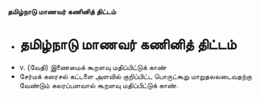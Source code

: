 **தமிழ்நாடு மாணவர் கணினித் திட்டம்**
- # தமிழ்நாடு மாணவர் கணினித் திட்டம்
- v. (வேதி) இணைமைக் கூறளவு மதிப்பிட்டுக் காண்
- சேர்மக் கரைசல் கட்டளை அளவில் குறிப்பிட்ட பொருட்கூறு மாறுதலலடைவதற்கு வேண்டும் கலரப்பளவால் கூறளவு மதிப்பிட்டுக் காண்.

